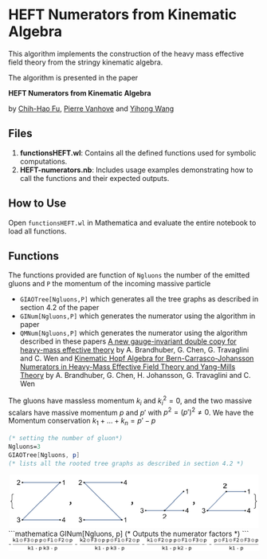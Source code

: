 # HEFT Numerators from Kinematic  Algebra

This algorithm implements the construction of the heavy mass effective field theory from the stringy kinematic algebra.

The algorithm is presented in the paper

**HEFT Numerators from Kinematic  Algebra**

by [Chih-Hao Fu](https://orcid.org/0009-0006-0341-7102), [Pierre Vanhove](https://pierrevanhove.github.io) and [Yihong Wang](https://inspirehep.net/authors/1509995?ui-citation-summary=true)


## Files

1. **functionsHEFT.wl**: Contains all the defined functions used for symbolic computations.
2. **HEFT-numerators.nb**: Includes usage examples demonstrating how to call the functions and their expected outputs.

## How to Use

Open `functionsHEFT.wl` in Mathematica and evaluate the entire notebook to load all functions.

## Functions

The functions provided are function of `Ngluons` the number of the emitted gluons and `P` the momentum of the incoming massive particle

* `GIAOTree[Ngluons,P]` which generates all the tree graphs  as described in section 4.2 of the paper
* `GINum[Ngluons,P]` which generates the numerator  using the algorithm in paper 
* `QMNum[Ngluons,P]`  which generates the numerator  using the algorithm described in these papers [A new gauge-invariant double copy for heavy-mass effective theory](http://arxiv.org/abs/2104.11206) by A. Brandhuber, G. Chen, G. Travaglini and C. Wen  and [Kinematic Hopf Algebra for Bern-Carrasco-Johansson Numerators in  Heavy-Mass Effective Field Theory and Yang-Mills Theory](http://arxiv.org/abs/2111.15649) by A. Brandhuber, G. Chen, H. Johansson, G. Travaglini and C. Wen 

The  gluons have massless momentum $k_i$ and $k_i^2=0$, and the two massive scalars have massive momentum $p$ and $p'$ with $p^2=(p')^2\neq0$.
We have the Momentum conservation $k_1+...+k_n= p'-p$

```mathematica
(* setting the number of gluon*)
Ngluons=3
GIAOTree[Ngluons, p]
(* lists all the rooted tree graphs as described in section 4.2 *)
```
<center>
<img src="3gluonsGraphs.png" alt="Graphs for the 3 gluons case" width="500"/>
</center>
```mathematica
GINum[Ngluons, p]
(* Outputs the numerator factors *)
```

<center>
<img src="3gluonsNumerator.png" alt="Numerators for the 3 gluons case" width="600"/>
</cente>